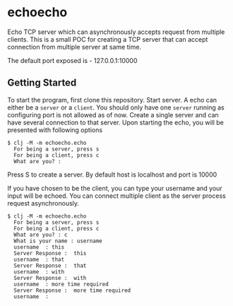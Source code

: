 # echoecho

Echo TCP server which can asynchronously accepts request from multiple
clients. This is a small POC for creating a TCP server that can accept
connection from multiple server at same time.

The default port exposed is - 127.0.0.1:10000

## Getting Started

To start the program, first clone this repository.
Start server. A echo can either be a `server` or a `client`.
You should only have one `server` running as configuring port is not
allowed as of now. Create a single server and can have several
connection to that server. Upon starting the echo, you will be
presented with following options

``` shell
$ clj -M -m echoecho.echo
  For being a server, press s
  For being a client, press c
  What are you? :
```

Press S to create a server. By default host is localhost and port is
10000

If you have chosen to be the client, you can type your username and your
input will be echoed. You can connect multiple client as the server
process request asynchronously.


``` shell
$ clj -M -m echoecho.echo
  For being a server, press s
  For being a client, press c
  What are you? : c
  What is your name : username
  username  : this
  Server Response :  this
  username  : that
  Server Response :  that
  username  : with
  Server Response :  with
  username  : more time required
  Server Response :  more time required
  username  :
```
